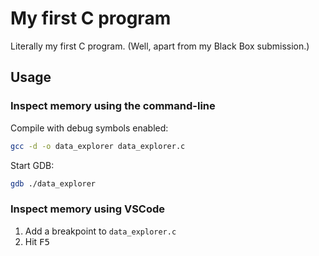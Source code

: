 # My first C program

Literally my first C program. (Well, apart from my Black Box submission.)

## Usage

### Inspect memory using the command-line

Compile with debug symbols enabled:

```bash
gcc -d -o data_explorer data_explorer.c
```

Start GDB:

```bash
gdb ./data_explorer
```

### Inspect memory using VSCode

1. Add a breakpoint to `data_explorer.c`
2. Hit <kbd>F5</kbd>